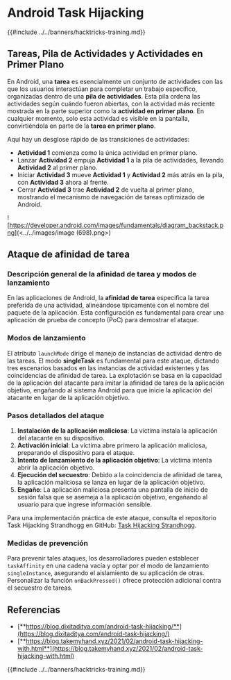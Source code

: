 # Android Task Hijacking

{{#include ../../banners/hacktricks-training.md}}

## Tareas, Pila de Actividades y Actividades en Primer Plano

En Android, una **tarea** es esencialmente un conjunto de actividades con las que los usuarios interactúan para completar un trabajo específico, organizadas dentro de una **pila de actividades**. Esta pila ordena las actividades según cuándo fueron abiertas, con la actividad más reciente mostrada en la parte superior como la **actividad en primer plano**. En cualquier momento, solo esta actividad es visible en la pantalla, convirtiéndola en parte de la **tarea en primer plano**.

Aquí hay un desglose rápido de las transiciones de actividades:

- **Actividad 1** comienza como la única actividad en primer plano.
- Lanzar **Actividad 2** empuja **Actividad 1** a la pila de actividades, llevando **Actividad 2** al primer plano.
- Iniciar **Actividad 3** mueve **Actividad 1** y **Actividad 2** más atrás en la pila, con **Actividad 3** ahora al frente.
- Cerrar **Actividad 3** trae **Actividad 2** de vuelta al primer plano, mostrando el mecanismo de navegación de tareas optimizado de Android.

![https://developer.android.com/images/fundamentals/diagram_backstack.png](<../../images/image (698).png>)

## Ataque de afinidad de tarea

### Descripción general de la afinidad de tarea y modos de lanzamiento

En las aplicaciones de Android, la **afinidad de tarea** especifica la tarea preferida de una actividad, alineándose típicamente con el nombre del paquete de la aplicación. Esta configuración es fundamental para crear una aplicación de prueba de concepto (PoC) para demostrar el ataque.

### Modos de lanzamiento

El atributo `launchMode` dirige el manejo de instancias de actividad dentro de las tareas. El modo **singleTask** es fundamental para este ataque, dictando tres escenarios basados en las instancias de actividad existentes y las coincidencias de afinidad de tarea. La explotación se basa en la capacidad de la aplicación del atacante para imitar la afinidad de tarea de la aplicación objetivo, engañando al sistema Android para que inicie la aplicación del atacante en lugar de la aplicación objetivo.

### Pasos detallados del ataque

1. **Instalación de la aplicación maliciosa**: La víctima instala la aplicación del atacante en su dispositivo.
2. **Activación inicial**: La víctima abre primero la aplicación maliciosa, preparando el dispositivo para el ataque.
3. **Intento de lanzamiento de la aplicación objetivo**: La víctima intenta abrir la aplicación objetivo.
4. **Ejecución del secuestro**: Debido a la coincidencia de afinidad de tarea, la aplicación maliciosa se lanza en lugar de la aplicación objetivo.
5. **Engaño**: La aplicación maliciosa presenta una pantalla de inicio de sesión falsa que se asemeja a la aplicación objetivo, engañando al usuario para que ingrese información sensible.

Para una implementación práctica de este ataque, consulta el repositorio Task Hijacking Strandhogg en GitHub: [Task Hijacking Strandhogg](https://github.com/az0mb13/Task_Hijacking_Strandhogg).

### Medidas de prevención

Para prevenir tales ataques, los desarrolladores pueden establecer `taskAffinity` en una cadena vacía y optar por el modo de lanzamiento `singleInstance`, asegurando el aislamiento de su aplicación de otras. Personalizar la función `onBackPressed()` ofrece protección adicional contra el secuestro de tareas.

## **Referencias**

- [**https://blog.dixitaditya.com/android-task-hijacking/**](https://blog.dixitaditya.com/android-task-hijacking/)
- [**https://blog.takemyhand.xyz/2021/02/android-task-hijacking-with.html**](https://blog.takemyhand.xyz/2021/02/android-task-hijacking-with.html)

{{#include ../../banners/hacktricks-training.md}}
